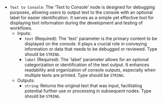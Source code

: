 - `Text to Console`: The 'Text to Console' node is designed for debugging purposes, allowing users to output text to the console with an optional label for easier identification. It serves as a simple yet effective tool for displaying text information during the development and testing of workflows.
    - Inputs:
        - `text` (Required): The 'text' parameter is the primary content to be displayed on the console. It plays a crucial role in conveying information or data that needs to be debugged or reviewed. Type should be `STRING`.
        - `label` (Required): The 'label' parameter allows for an optional categorization or identification of the text output. It enhances readability and organization of console outputs, especially when multiple texts are printed. Type should be `STRING`.
    - Outputs:
        - `string`: Returns the original text that was input, facilitating potential further use or processing in subsequent nodes. Type should be `STRING`.
